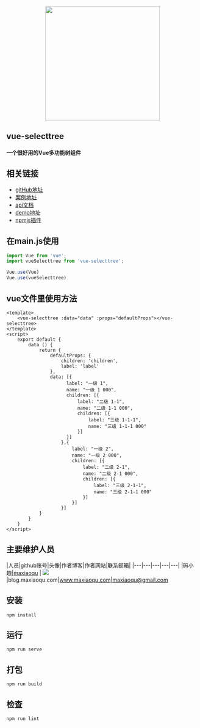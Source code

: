 <p align="center">
    <a href="http://www.maxiaoqu.com/">
        <img width="300" src="http://www.maxiaoqu.com/maxiaoqu.png">
    </a>
</p>

<h2>
    vue-selecttree
    <h4>一个很好用的Vue多功能树组件</h4>
</h2>

## 相关链接
- [gitHub地址](http://github.maxiaoqu.com/vue-selecttree/)
- [案例地址](http://github.maxiaoqu.com/vue-selecttree/)
- [api文档](http://blog.maxiaoqu.com/packagesApi/)
- [demo地址](https://github.com/maxiaoqu/vue-selecttree-demo/)
- [npmjs插件](https://www.npmjs.com/package/vue-selecttree/)

## 在main.js使用
```js
import Vue from 'vue';
import vueSelecttree from 'vue-selecttree';

Vue.use(Vue)
Vue.use(vueSelecttree)
```

## vue文件里使用方法
```vue
<template>
    <vue-selecttree :data="data" :props="defaultProps"></vue-selecttree>
</template>
<script>
    export default {
        data () {
            return {
                defaultProps: {
                    children: 'children',
                    label: 'label'
                },
                data: [{
                      label: "一级 1",
                      name: "一级 1 000",
                      children: [{
                          label: "二级 1-1",
                          name: "二级 1-1 000",
                          children: [{
                              label: "三级 1-1-1",
                              name: "三级 1-1-1 000"
                          }]
                      }]
                    },{
                        label: "一级 2",
                        name: "一级 2 000",
                        children: [{
                            label: "二级 2-1",
                            name: "二级 2-1 000",
                            children: [{
                                label: "三级 2-1-1",
                                name: "三级 2-1-1 000"
                            }]
                        }]
                    }]
            }
        }
    }
</script>
```

## 主要维护人员
|人员|github账号|头像|作者博客|作者网站|联系邮箱|
|---|---|---|---|---|
|码小趣|[maxiaoqu](https://github.com/maxiaoqu) |  ![](https://avatars1.githubusercontent.com/u/25891598?s=60&v=4)|blog.maxiaoqu.com|www.maxiaoqu.com|maxiaoqu@gmail.com

## 安装
```
npm install
```

## 运行
```
npm run serve
```

## 打包
```
npm run build
```

## 检查
```
npm run lint
```